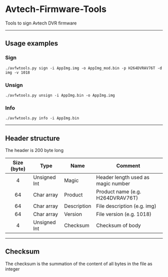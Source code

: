 # Avtech-Firmware-Tools
Tools to sign Avtech DVR firmware

---

## Usage examples

### Sign
`./avfwtools.py sign -i AppImg.img -o AppImg_mod.bin -p H264DVRAV76T -d img -v 1018`

### Unsign
`./avfwtools.py unsign -i AppImg.bin -o AppImg.img`

### Info
`./avfwtools.py info -i AppImg.bin`

---

## Header structure
The header is 200 byte long

| Size (byte)  | Type | Name | Comment |
| :----------: | ---- | ---- | ------- |
| 4  | Unsigned Int  | Magic | Header length used as magic number |
| 64 | Char array | Product | Product name (e.g. H264DVRAV76T) |
| 64 | Char array | Description | File description (e.g. img) |
| 64 | Char array | Version | File version (e.g. 1018) |
| 4  | Unsigned Int  | Checksum | Checksum of body |

---

## Checksum
The checksum is the summation of the content of all bytes in the file as integer
